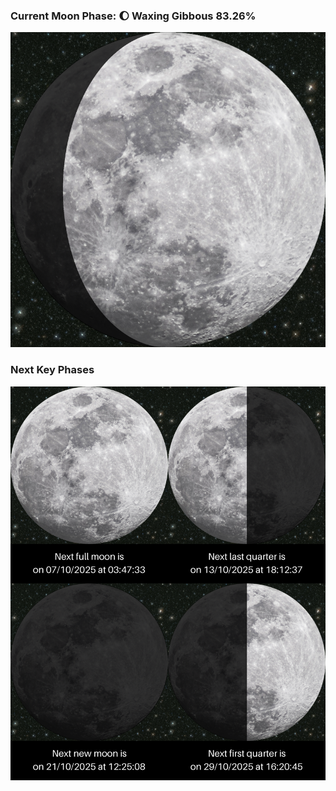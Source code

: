 ### Current Moon Phase: 🌔 Waxing Gibbous 83.26%
![Moon Phase](moonphase.png)
### Next Key Phases
![Gallery](gallery.png)